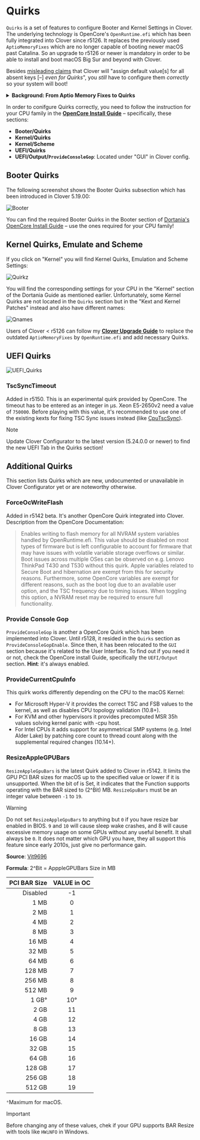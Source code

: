 # Quirks

`Quirks` is a set of features to configure Booter and Kernel Settings in Clover. The underlying technology is OpenCore's `OpenRuntime.efi` which has been fully integrated into Clover since r5126. It replaces the previously used `AptioMemoryFixes` which are no longer capable of booting newer macOS past Catalina. So an upgrade to r5126 or newer is mandatory in order to be able to install and boot macOS Big Sur and beyond with Clover.

Besides [misleading claims](https://www.insanelymac.com/forum/topic/351590-intel-uhd-graphics-630-help/?do=findComment&comment=2781905) that Clover will "assign default value[s] for all absent keys [–] *even for Quirks*", you *still* have to configure them *correctly* so your system will boot!

<details>
<summary><strong>Background: From Aptio Memory Fixes to Quirks</strong></summary>

The development of a driver for adjusting the memory of AMI's Aptio UEFI BIOS by Dmazar marked the beginning of the UEFI Boot era for Clover.

This BIOS allows to allocate memory in the lower registers, but to boot macOS, the lower memory has to be freed. This issue not only affected memory but also `boot.efi`, address virtualization, pointers, functions, etc. It was Dmazar who figured out how to resolve the issues which resulted in the `OsxAptioFixDrv.efi` drivers.

After Dmazar left, no one touched this driver for a very long time until vit9696 decided to overhaul it. First, he made changes to the driver so that it could utilize native NVRAM on many chipsets, which was not possible before. Next, he broke the new driver (`OpenRuntime.efi`) down into sections of **semantic expressions (quirks), which could then be turned on and off by the user as needed when using the OpenCore Bootloader**.

ReddestDream, a programmer who decided to make `OpenRuntime.efi` work with Clover somehow, created a separate driver (`OcQuirks.efi`), which worked in conjunction with `OpenRuntime.efi` and an additional `OcQuirks.plist` to store all the settings. This construct could then be utilized by Clover.

Next, Slice integrated the `OpenRuntime.efi` source code into his repo, so he could do bisectioning. Finally, he integrated the quirks section into Clover's `config.plist`, so that the separate OcQuirks.plist was no longer required and Quirks could also be changed on the fly from within the bootloader GUI.
</details>

In order to conifgure Quirks correctly, you need to follow the instruction for your CPU family in the [**OpenCore Install Guide**](https://dortania.github.io/OpenCore-Install-Guide/) – specifically, these sections:

- **Booter/Quirks**
- **Kernel/Quirks**
- **Kernel/Scheme**
- **UEFI/Quirks**
- **UEFI/Output/`ProvideConsoleGop`**: Located under "GUI" in Clover config.

## Booter Quirks
The following screenshot shows the Booter Quirks subsection which has been introduced in Clover 5.19.00:

![Booter](https://user-images.githubusercontent.com/76865553/148212620-62387a7a-d56a-4df7-b8bb-ad6b0131ebf5.png)

You can find the required Booter Quirks in the Booter section of [Dortania's OpenCore Install Guide](https://dortania.github.io/OpenCore-Install-Guide/) – use the  ones required for your CPU family!

## Kernel Quirks, Emulate and Scheme
If you click on "Kernel" you will find Kernel Quirks, Emulation and Scheme Settings:

![Quirkz](https://user-images.githubusercontent.com/76865553/156524793-98e3f7c1-9058-4742-ab34-8ed7689c70bb.png)

You will find the corresponding settings for your CPU in the "Kernel" section of the Dortania Guide as mentioned earlier. Unfortunately, some Kernel Quirks are not located in the `Quirks` section but in the "Kext and Kernel Patches" instead and also have different names:

![Qnames](https://user-images.githubusercontent.com/76865553/139507628-4dbc5d58-a823-4cd7-a739-9945dd3a2e94.png)

Users of Clover < r5126 can follow my [**Clover Upgrade Guide**](https://github.com/5T33Z0/Clover-Crate/tree/main/Update_Clover) to replace the outdated `AptioMemoryFixes` by `OpenRuntime.efi` and add necessary Quirks.

## UEFI Quirks

![UEFI_Quirks](https://user-images.githubusercontent.com/76865553/203743139-961fc413-887a-471e-b41a-30e73821ef56.png)

### TscSyncTimeout
Added in r5150. This is an experimental quirk provided by OpenCore. The timeout has to be entered as an integer in µs. Xeon E5-2650v2 need a value of `750000`. Before playing with this value, it's recommended to use one of the existing kexts for fixing TSC Sync issues instead (like [CpuTscSync](https://github.com/acidanthera/CpuTscSync)). 

> [!NOTE]
> Update Clover Configurator to the latest version (5.24.0.0 or newer) to find the new UEFI Tab in the Quirks section!

## Additional Quirks
This section lists Quirks which are new, undocumented or unavailable in Clover Configurator yet or are noteworthy otherwise.

### ForceOcWriteFlash
Added in r5142 beta. It's another OpenCore Quirk integrated into Clover. Description from the OpenCore Documentation:

> Enables writing to flash memory for all NVRAM system variables handled by OpenRuntime.efi. This value should be disabled on most types of firmware but is left configurable to account for firmware that may have issues with volatile variable storage overflows or similar. Boot issues across multiple OSes can be observed on e.g. Lenovo ThinkPad T430 and T530 without this quirk. Apple variables related to Secure Boot and hibernation are exempt from this for security reasons. Furthermore, some OpenCore variables are exempt for different reasons, such as the boot log due to an available user option, and the TSC frequency due to timing issues. When toggling this option, a NVRAM reset may be required to ensure full functionality.

### Provide Console Gop
`ProvideConsoleGop` is another a OpenCore Quirk which has been implemented into Clover. Until r5128, it resided in the `Quirks` section as `ProvideConsoleGopEnable`. Since then, it has been relocated to the `GUI` section because it's related to the User Interface. To find out if you need it or not, check the OpenCore install Guide, specifically the `UEFI/Output` section. **Hint**: it's always enabled.

### ProvideCurrentCpuInfo
This quirk works differently depending on the CPU to the macOS Kernel:
- For Microsoft Hyper-V it provides the correct TSC and FSB values to the kernel, as well as disables CPU topology validation (10.8+).
- For KVM and other hypervisors it provides precomputed MSR 35h values solving kernel panic with -cpu host.
- For Intel CPUs it adds support for asymmetrical SMP systems (e.g. Intel Alder Lake) by patching core count to thread count along with the supplemental required changes (10.14+).

### ResizeAppleGPUBars
`ResizeAppleGpuBars` is the latest Quirk added to Clover in r5142. It limits the GPU PCI BAR sizes for macOS up to the specified value or lower if it is unsupported. When the bit of is Set, it indicates that the Function supports operating with the BAR sized to (2^Bit) MB. `ResizeGpuBars` must be an integer value between `-1` to `19`.

> [!WARNING]
> 
> Do not set `ResizeAppleGpuBars` to anything but `0` if you have resize bar enabled in BIOS. `9` and `10` will cause sleep wake crashes, and 8 will cause excessive memory usage on some GPUs without any useful benefit. It shall always be `0`. It does not matter which GPU you have, they all support this feature since early 2010s, just give no performance gain.
>
> **Source**: [Vit9696](https://www.insanelymac.com/forum/topic/349485-how-to-opencore-074-075-differences/?do=findComment&comment=2770810)

**Formula**: 2^Bit = ApppleGPUBars Size in MB

| PCI BAR Size | VALUE in OC |
| -----------: | :---------: |
|     Disabled |     -1      |
|         1 MB |      0      |
|         2 MB |      1      |
|         4 MB |      2      |
|         8 MB |      3      |
|        16 MB |      4      |
|        32 MB |      5      |
|        64 MB |      6      |
|       128 MB |      7      |
|       256 MB |      8      |
|       512 MB |      9      |
|        1 GB° |     10°     |
|         2 GB |     11      |
|         4 GB |     12      |
|         8 GB |     13      |
|        16 GB |     14      |
|        32 GB |     15      |
|        64 GB |     16      |
|       128 GB |     17      |
|       256 GB |     18      |
|       512 GB |     19      |

`°`Maximum for macOS.

> [!IMPORTANT]
> 
> Before changing any of these values, chek if your GPU supports BAR Resize with tools like `HWiNFO` in Windows.
